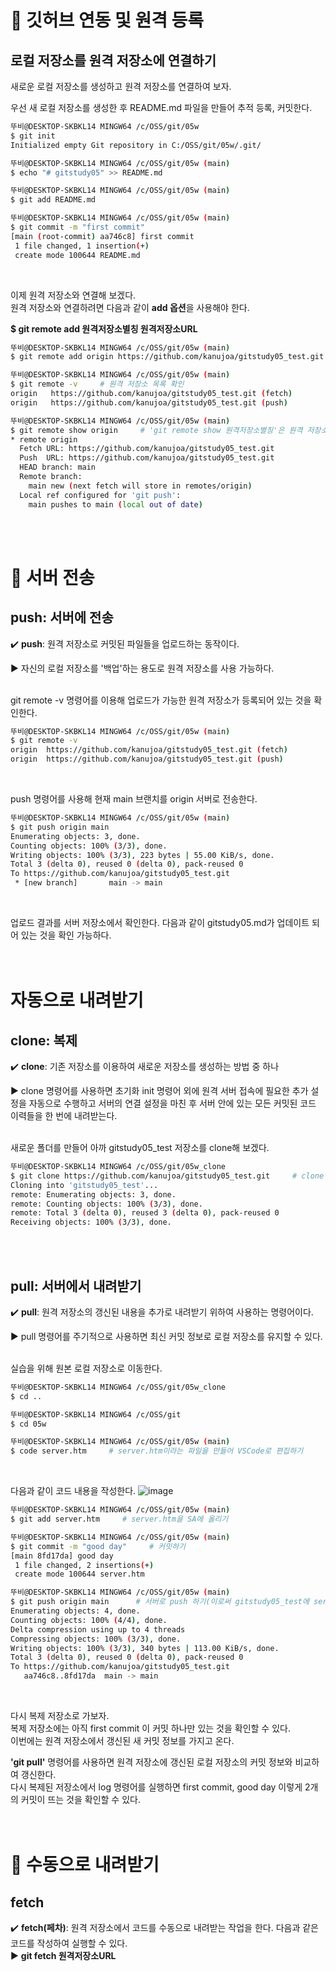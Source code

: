 # 📌 깃허브 연동 및 원격 등록
## 로컬 저장소를 원격 저장소에 연결하기
새로운 로컬 저장소를 생성하고 원격 저장소를 연결하여 보자.

우선 새 로컬 저장소를 생성한 후 README.md 파일을 만들어 추적 등록, 커밋한다.
```bash
뚜비@DESKTOP-SKBKL14 MINGW64 /c/OSS/git/05w
$ git init
Initialized empty Git repository in C:/OSS/git/05w/.git/

뚜비@DESKTOP-SKBKL14 MINGW64 /c/OSS/git/05w (main)
$ echo "# gitstudy05" >> README.md

뚜비@DESKTOP-SKBKL14 MINGW64 /c/OSS/git/05w (main)
$ git add README.md

뚜비@DESKTOP-SKBKL14 MINGW64 /c/OSS/git/05w (main)
$ git commit -m "first commit"
[main (root-commit) aa746c8] first commit
 1 file changed, 1 insertion(+)
 create mode 100644 README.md
```
<br/>

이제 원격 저장소와 연결해 보겠다.  
원격 저장소와 연결하려면 다음과 같이 **add 옵션**을 사용해야 한다.  

**$ git remote add 원격저장소별칭 원격저장소URL**

```bash
뚜비@DESKTOP-SKBKL14 MINGW64 /c/OSS/git/05w (main)
$ git remote add origin https://github.com/kanujoa/gitstudy05_test.git     # 자신의 서버 주소를 입력한다.(origin을 별칭으로 설정함.)

뚜비@DESKTOP-SKBKL14 MINGW64 /c/OSS/git/05w (main)
$ git remote -v     # 원격 저장소 목록 확인
origin   https://github.com/kanujoa/gitstudy05_test.git (fetch)
origin   https://github.com/kanujoa/gitstudy05_test.git (push)

뚜비@DESKTOP-SKBKL14 MINGW64 /c/OSS/git/05w (main)
$ git remote show origin     # 'git remote show 원격저장소별칭'은 원격 저장소의 상세한 정보를 출력시켜준다.
* remote origin
  Fetch URL: https://github.com/kanujoa/gitstudy05_test.git
  Push  URL: https://github.com/kanujoa/gitstudy05_test.git
  HEAD branch: main
  Remote branch:
    main new (next fetch will store in remotes/origin)
  Local ref configured for 'git push':
    main pushes to main (local out of date)
```
<br/><br/>


# 📌 서버 전송
## push: 서버에 전송
✔️ **push**: 원격 저장소로 커밋된 파일들을 업로드하는 동작이다.  

▶️ 자신의 로컬 저장소를 '백업'하는 용도로 원격 저장소를 사용 가능하다.
<br/><br/>

git remote -v 명령어를 이용해 업로드가 가능한 원격 저장소가 등록되어 있는 것을 확인한다.   
```bash
뚜비@DESKTOP-SKBKL14 MINGW64 /c/OSS/git/05w (main)
$ git remote -v
origin  https://github.com/kanujoa/gitstudy05_test.git (fetch)
origin  https://github.com/kanujoa/gitstudy05_test.git (push)
```
<br/>

push 명령어를 사용해 현재 main 브랜치를 origin 서버로 전송한다.
```bash
뚜비@DESKTOP-SKBKL14 MINGW64 /c/OSS/git/05w (main)
$ git push origin main
Enumerating objects: 3, done.
Counting objects: 100% (3/3), done.
Writing objects: 100% (3/3), 223 bytes | 55.00 KiB/s, done.
Total 3 (delta 0), reused 0 (delta 0), pack-reused 0
To https://github.com/kanujoa/gitstudy05_test.git
 * [new branch]       main -> main
```
<br/>

업로드 결과를 서버 저장소에서 확인한다. 다음과 같이 gitstudy05.md가 업데이트 되어 있는 것을 확인 가능하다.
<br/><br/><br/>


# 자동으로 내려받기
## clone: 복제
✔️ **clone**: 기존 저장소를 이용하여 새로운 저장소를 생성하는 방법 중 하나

▶️ clone 명령어를 사용하면 초기화 init 명령어 외에 원격 서버 접속에 필요한 추가 설정을 자동으로 수행하고 서버의 연결 설정을 마친 후 서버 안에 있는 모든 커밋된 코드 이력들을 
   한 번에 내려받는다.
<br/><br/>

새로운 폴더를 만들어 아까 gitstudy05_test 저장소를 clone해 보겠다.
```bash
뚜비@DESKTOP-SKBKL14 MINGW64 /c/OSS/git/05w_clone
$ git clone https://github.com/kanujoa/gitstudy05_test.git     # clone 명령어와 저장소 주소를 같이 적어주면 된다.
Cloning into 'gitstudy05_test'...
remote: Enumerating objects: 3, done.
remote: Counting objects: 100% (3/3), done.
remote: Total 3 (delta 0), reused 3 (delta 0), pack-reused 0
Receiving objects: 100% (3/3), done.
```
<br/><br/>

## pull: 서버에서 내려받기
✔️ **pull**: 원격 저장소의 갱신된 내용을 추가로 내려받기 위하여 사용하는 명령어이다.

▶️ pull 명령어를 주기적으로 사용하면 최신 커밋 정보로 로컬 저장소를 유지할 수 있다.
<br/><br/>

실습을 위해 원본 로컬 저장소로 이동한다.
```bash
뚜비@DESKTOP-SKBKL14 MINGW64 /c/OSS/git/05w_clone
$ cd ..

뚜비@DESKTOP-SKBKL14 MINGW64 /c/OSS/git
$ cd 05w

뚜비@DESKTOP-SKBKL14 MINGW64 /c/OSS/git/05w (main)
$ code server.htm     # server.htm이라는 파일을 만들어 VSCode로 편집하기
```
<br/>

다음과 같이 코드 내용을 작성한다.
![image](https://user-images.githubusercontent.com/99963066/204382871-2136ac1a-b690-4414-a8c6-e6dd153a2dac.png)
<br/>

```bash
뚜비@DESKTOP-SKBKL14 MINGW64 /c/OSS/git/05w (main)
$ git add server.htm     # server.htm을 SA에 올리기

뚜비@DESKTOP-SKBKL14 MINGW64 /c/OSS/git/05w (main)
$ git commit -m "good day"     # 커밋하기
[main 8fd17da] good day
 1 file changed, 2 insertions(+)
 create mode 100644 server.htm

뚜비@DESKTOP-SKBKL14 MINGW64 /c/OSS/git/05w (main)
$ git push origin main      # 서버로 push 하기(이로써 gitstudy05_test에 server.htm 파일이 추가된다.)
Enumerating objects: 4, done.
Counting objects: 100% (4/4), done.
Delta compression using up to 4 threads
Compressing objects: 100% (3/3), done.
Writing objects: 100% (3/3), 340 bytes | 113.00 KiB/s, done.
Total 3 (delta 0), reused 0 (delta 0), pack-reused 0
To https://github.com/kanujoa/gitstudy05_test.git
   aa746c8..8fd17da  main -> main
```
<br/>

다시 복제 저장소로 가보자.  
복제 저장소에는 아직 first commit 이 커밋 하나만 있는 것을 확인할 수 있다.  
이번에는 원격 저장소에서 갱신된 새 커밋 정보를 가지고 온다.
<br/>

**'git pull'** 명령어를 사용하면 원격 저장소에 갱신된 로컬 저장소의 커밋 정보와 비교하여 갱신한다.  
다시 복제된 저장소에서 log 명령어를 실행하면 first commit, good day 이렇게 2개의 커밋이 뜨는 것을 확인할 수 있다.
<br/><br/><br/>


# 📌 수동으로 내려받기
## fetch
✔️ **fetch(페차)**: 원격 저장소에서 코드를 수동으로 내려받는 작업을 한다. 다음과 같은 코드를 작성하여 실행할 수 있다.  
▶️ **git fetch 원격저장소URL**



